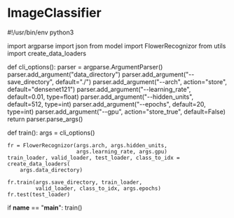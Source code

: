 # ImageClassifier
#!/usr/bin/env python3

import argparse
import json
from model import FlowerRecognizor
from utils import create_data_loaders


def cli_options():
    parser = argparse.ArgumentParser()
    parser.add_argument("data_directory")
    parser.add_argument("--save_directory", default="./")
    parser.add_argument("--arch", action="store", default="densenet121")
    parser.add_argument("--learning_rate", default=0.01, type=float)
    parser.add_argument("--hidden_units", default=512, type=int)
    parser.add_argument("--epochs", default=20, type=int)
    parser.add_argument("--gpu", action="store_true", default=False)
    return parser.parse_args()


def train():
    args = cli_options()

    fr = FlowerRecognizor(args.arch, args.hidden_units,
                          args.learning_rate, args.gpu)
    train_loader, valid_loader, test_loader, class_to_idx = create_data_loaders(
        args.data_directory)

    fr.train(args.save_directory, train_loader,
             valid_loader, class_to_idx, args.epochs)
    fr.test(test_loader)


if __name__ == "__main__":
    train()

